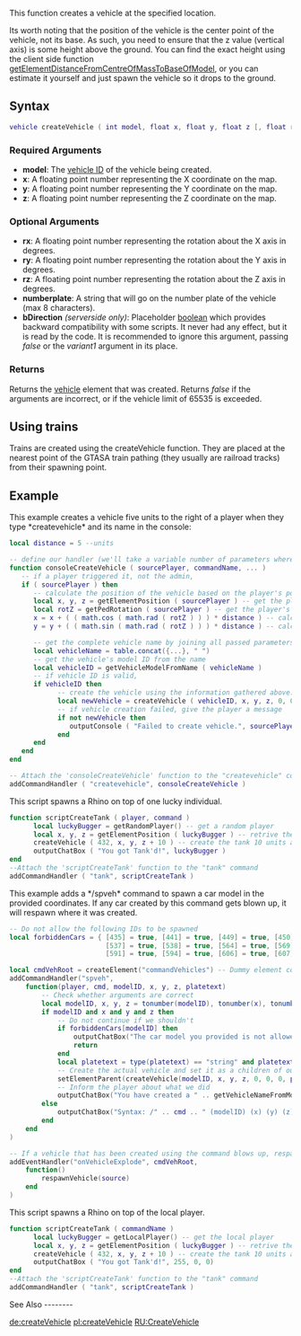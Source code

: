 This function creates a vehicle at the specified location.

Its worth noting that the position of the vehicle is the center point of the vehicle, not its base. As such, you need to ensure that the z value (vertical axis) is some height above the ground. You can find the exact height using the client side function [getElementDistanceFromCentreOfMassToBaseOfModel](/docs/getElementDistanceFromCentreOfMassToBaseOfModel.md "wikilink"), or you can estimate it yourself and just spawn the vehicle so it drops to the ground.

Syntax
------

``` lua
vehicle createVehicle ( int model, float x, float y, float z [, float rx, float ry, float rz, string numberplate, bool bDirection, int variant1, int variant2 ] )
```

### Required Arguments

-   **model**: The [vehicle ID](/docs/Vehicle_IDs.md "wikilink") of the vehicle being created.
-   **x**: A floating point number representing the X coordinate on the map.
-   **y**: A floating point number representing the Y coordinate on the map.
-   **z**: A floating point number representing the Z coordinate on the map.

### Optional Arguments

-   **rx**: A floating point number representing the rotation about the X axis in degrees.
-   **ry**: A floating point number representing the rotation about the Y axis in degrees.
-   **rz**: A floating point number representing the rotation about the Z axis in degrees.
-   **numberplate**: A string that will go on the number plate of the vehicle (max 8 characters).
-   **bDirection** *(serverside only)*: Placeholder [boolean](/docs/boolean.md "wikilink") which provides backward compatibility with some scripts. It never had any effect, but it is read by the code. It is recommended to ignore this argument, passing *false* or the *variant1* argument in its place.

### Returns

Returns the [vehicle](/docs/vehicle.md "wikilink") element that was created. Returns *false* if the arguments are incorrect, or if the vehicle limit of 65535 is exceeded.

Using trains
------------

Trains are created using the createVehicle function. They are placed at the nearest point of the GTASA train pathing (they usually are railroad tracks) from their spawning point.

Example
-------

<section name="Example 1: Server" class="server" show="true">
This example creates a vehicle five units to the right of a player when they type *createvehicle* and its name in the console:

``` lua
local distance = 5 --units

-- define our handler (we'll take a variable number of parameters where the name goes, because there are vehicle names with more than one word)
function consoleCreateVehicle ( sourcePlayer, commandName, ... )
   -- if a player triggered it, not the admin,
   if ( sourcePlayer ) then
      -- calculate the position of the vehicle based on the player's position and rotation:
      local x, y, z = getElementPosition ( sourcePlayer ) -- get the player's position
      local rotZ = getPedRotation ( sourcePlayer ) -- get the player's rotation around the Z axis in degrees
      x = x + ( ( math.cos ( math.rad ( rotZ ) ) ) * distance ) -- calculate the X position of the vehicle
      y = y + ( ( math.sin ( math.rad ( rotZ ) ) ) * distance ) -- calculate the Y position of the vehicle

      -- get the complete vehicle name by joining all passed parameters using Lua function table.concat
      local vehicleName = table.concat({...}, " ")
      -- get the vehicle's model ID from the name
      local vehicleID = getVehicleModelFromName ( vehicleName )
      -- if vehicle ID is valid,
      if vehicleID then
            -- create the vehicle using the information gathered above:
            local newVehicle = createVehicle ( vehicleID, x, y, z, 0, 0, rotZ )
            -- if vehicle creation failed, give the player a message
            if not newVehicle then
               outputConsole ( "Failed to create vehicle.", sourcePlayer )
            end
      end
   end
end

-- Attach the 'consoleCreateVehicle' function to the "createvehicle" command
addCommandHandler ( "createvehicle", consoleCreateVehicle )
```

</section>
<section name="Example 2: Server" class="server" show="false">
This script spawns a Rhino on top of one lucky individual.

``` lua
function scriptCreateTank ( player, command )
      local luckyBugger = getRandomPlayer() -- get a random player
      local x, y, z = getElementPosition ( luckyBugger ) -- retrive the player's position
      createVehicle ( 432, x, y, z + 10 ) -- create the tank 10 units above them
      outputChatBox ( "You got Tank'd!", luckyBugger )
end
--Attach the 'scriptCreateTank' function to the "tank" command
addCommandHandler ( "tank", scriptCreateTank )
```

</section>
<section name="Example 3: Server" class="server" show="false">
This example adds a */spveh* command to spawn a car model in the provided coordinates. If any car created by this command gets blown up, it will respawn where it was created.

``` lua
-- Do not allow the following IDs to be spawned
local forbiddenCars = { [435] = true, [441] = true, [449] = true, [450] = true, [464] = true, [465] = true, [501] = true,
                        [537] = true, [538] = true, [564] = true, [569] = true, [570] = true, [584] = true, [590] = true,
                        [591] = true, [594] = true, [606] = true, [607] = true, [608] = true, [610] = true, [611] = true }

local cmdVehRoot = createElement("commandVehicles") -- Dummy element containing the cars that this command has created
addCommandHandler("spveh",
    function(player, cmd, modelID, x, y, z, platetext)
        -- Check whether arguments are correct
        local modelID, x, y, z = tonumber(modelID), tonumber(x), tonumber(y), tonumber(z)
        if modelID and x and y and z then
            -- Do not continue if we shouldn't
            if forbiddenCars[modelID] then
                outputChatBox("The car model you provided is not allowed.", player, 255, 0, 0)
                return
            end
            local platetext = type(platetext) == "string" and platetext or "PRIVATE"
            -- Create the actual vehicle and set it as a children of our dummy element
            setElementParent(createVehicle(modelID, x, y, z, 0, 0, 0, platetext), cmdVehRoot)
            -- Inform the player about what we did
            outputChatBox("You have created a " .. getVehicleNameFromModel(modelID) .. " (model ID: " .. modelID .. ") at " .. table.concat({ x, y, z }, ", ") .. " with numberplate " .. platetext .. " successfully.", player, 0, 255, 0)
        else
            outputChatBox("Syntax: /" .. cmd .. " (modelID) (x) (y) (z) [numberplate]", player, 255, 255, 255)
        end
    end
)

-- If a vehicle that has been created using the command blows up, respawn it where it was created
addEventHandler("onVehicleExplode", cmdVehRoot,
    function()
        respawnVehicle(source)
    end
)
```

</section>
<section name="Example 3: Client" class="client" show="true">
This script spawns a Rhino on top of the local player.

``` lua
function scriptCreateTank ( commandName )
      local luckyBugger = getLocalPlayer() -- get the local player
      local x, y, z = getElementPosition ( luckyBugger ) -- retrive the player's position
      createVehicle ( 432, x, y, z + 10 ) -- create the tank 10 units above them
      outputChatBox ( "You got Tank'd!", 255, 0, 0)
end
--Attach the 'scriptCreateTank' function to the "tank" command
addCommandHandler ( "tank", scriptCreateTank )
```

</section>
See Also
--------

[de:createVehicle](/docs/de:createVehicle.md "wikilink") [pl:createVehicle](/pl:createVehicle.md "wikilink") [RU:CreateVehicle](/RU:CreateVehicle.md "wikilink")
